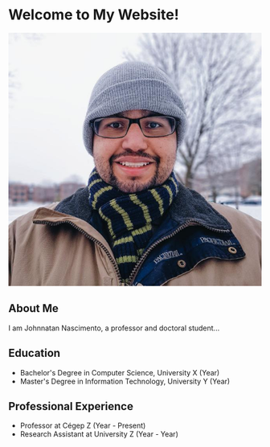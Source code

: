 # Welcome to My Website!
![Profile Photo](profilephoto.jpg)
## About Me
I am Johnnatan Nascimento, a professor and doctoral student...

## Education
- Bachelor's Degree in Computer Science, University X (Year)
- Master's Degree in Information Technology, University Y (Year)

## Professional Experience
- Professor at Cégep Z (Year - Present)
- Research Assistant at University Z (Year - Year)
